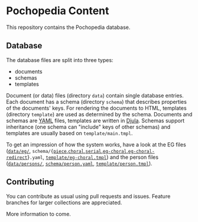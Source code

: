 # Pochopedia Content

This repository contains the Pochopedia database.

## Database

The database files are split into three types:

* documents
* schemas
* templates

Document (or data) files (directory `data`) contain single database entries.
Each document has a schema (directory `schema`) that describes properties of the documents' keys.
For rendering the documents to HTML, templates (directory `template`) are used as determined by the schema.
Documents and schemas are [YAML](http://www.yaml.org/) files, templates are written in [Djula](http://mmontone.github.io/djula/).
Schemas support inheritance (one schema can "include" keys of other schemas) and templates are usually based on `template/main.tmpl`.

To get an impression of how the system works, have a look at the EG files ([`data/eg/`](data/eg), `schema/{`[`piece`](schema/piece.yaml),[`choral`](schema/choral.yaml),[`serial`](schema/serial.yaml),[`eg-choral`](schema/eg-choral.yaml),[`eg-choral-redirect`](schema/eg-choral-redirect.yaml)}`.yaml`, [`template/eg-choral.tmpl`](template/eg-choral.tmpl)) and the person files ([`data/persons/`](data/persons), [`schema/person.yaml`](schema/person.yaml), [`template/person.tmpl`](template/person.tmpl)).

## Contributing

You can contribute as usual using pull requests and issues. Feature branches for larger collections are appreciated.

More information to come.
